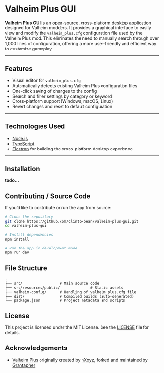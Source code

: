 # Valheim Plus GUI

**Valheim Plus GUI** is an open-source, cross-platform desktop application designed for Valheim modders. It provides a graphical interface to easily view and modify the `valheim_plus.cfg` configuration file used by the Valheim Plus mod. This eliminates the need to manually search through over 1,000 lines of configuration, offering a more user-friendly and efficient way to customize gameplay.

---

## Features

- Visual editor for `valheim_plus.cfg`
- Automatically detects existing Valheim Plus configuration files
- One-click saving of changes to the config
- Search and filter settings by category or keyword
- Cross-platform support (Windows, macOS, Linux)
- Revert changes and reset to default configuration

---

## Technologies Used

- [Node.js](https://nodejs.org/)
- [TypeScript](https://www.typescriptlang.org/)
- [Electron](https://www.electronjs.org/) for building the cross-platform desktop experience

---

## Installation

**todo...**

## Contributing / Source Code

If you’d like to contribute or run the app from source:

```bash
# Clone the repository
git clone https://github.com/clinto-bean/valheim-plus-gui.git
cd valheim-plus-gui

# Install dependencies
npm install

# Run the app in development mode
npm run dev
```

## File Structure

```
.
├── src/                 # Main source code
├── src/resources/public/              # Static assets
├── valheim-config/      # Handling of valheim_plus.cfg file
├── dist/                # Compiled builds (auto-generated)
└── package.json         # Project metadata and scripts
```

## License

This project is licensed under the MIT License. See the [LICENSE](./LICENSE) file for details.

## Acknowledgements

- [Valheim Plus](https://www.nexusmods.com/valheim/mods/2323) originally created by [nXxyz](https://next.nexusmods.com/profile/nXxyz), forked and maintained by [Grantapher](https://next.nexusmods.com/profile/Grantapher)

